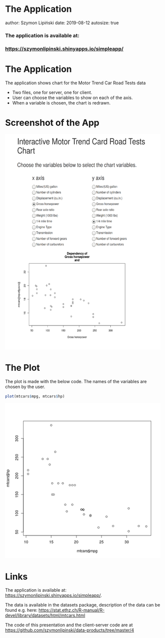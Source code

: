 The Application
========================================================
author: Szymon Lipiński
date: 2019-08-12
autosize: true

### The application is available at:
### https://szymonlipinski.shinyapps.io/simpleapp/

The Application
========================================================
The application shows chart for the Motor Trend Car Road Tests data

- Two files, one for server, one for client.
- User can choose the variables to show on each of the axis.
- When a variable is chosen, the chart is redrawn.

Screenshot of the App
========================================================

<img src="s1.png"
     alt="Markdown Monster icon"
     height="700px"/>

The Plot
========================================================

The plot is made with the below code. The names of the variables are chosen by the user.


```r
plot(mtcars$mpg, mtcars$hp)
```

![plot of chunk unnamed-chunk-1](presentation-figure/unnamed-chunk-1-1.png)

Links
========================================================

The application is available at: https://szymonlipinski.shinyapps.io/simpleapp/.

The data is available in the datasets package, description of the data can be found e.g. here:  https://stat.ethz.ch/R-manual/R-devel/library/datasets/html/mtcars.html

The code of this presentation and the client-server code are at https://github.com/szymonlipinski/data-products/tree/master/4

